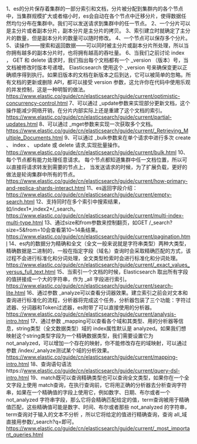 1、es的分片保存着集群的一部分索引和文档，分片被分配到集群内的各个节点中，当集群规模扩大或者缩小时，es会自动在各个节点中迁移分片，使得数据任然均匀分布在集群中。我们可以发送请求到集群中的任一节点。
2、一个分片可以是主分片或者副本分片，副本分片是主分片的拷贝。
3、索引建立时就确定了主分片的数量，但是副本分片的数量可以随时修改。
4、一个节点可以保存多个分片。
5、读操作——搜索和返回数据——可以同时被主分片或副本分片所处理，所以当你拥有越多的副本分片时，也将拥有越高的吞吐量。
6、当我们之前讨论 index ， GET 和 delete 请求时，我们指出每个文档都有一个 _version （版本）号，当文档被修改时版本号递增。 Elasticsearch 使用这个 _version 号来确保变更以正确顺序得到执行。如果旧版本的文档在新版本之后到达，它可以被简单的忽略。所有文档的更新或删除 API，都可以接受 version 参数，这允许你在代码中使用乐观的并发控制，这是一种明智的做法。https://www.elastic.co/guide/cn/elasticsearch/guide/current/optimistic-concurrency-control.html
7、可以通过 _update参数来实现部分更新文档，这个操作能减少网络开销，在分片内部实际上还是重建了这个文档的索引。https://www.elastic.co/guide/cn/elasticsearch/guide/current/partial-updates.html
8、可以通过 _mget参数来实现一次获取多个文档。https://www.elastic.co/guide/cn/elasticsearch/guide/current/_Retrieving_Multiple_Documents.html
9、可以通过 _bulk参数来在单个请求中进行多次 create 、 index 、 update 或 delete 请求,实现批量操作。https://www.elastic.co/guide/cn/elasticsearch/guide/current/bulk.html
10、 每个节点都有能力处理任意请求。 每个节点都知道集群中任一文档位置，所以可以直接将请求转发到需要的节点上，
当发送请求的时候，为了扩展负载，更好的做法是轮询集群中所有的节点。https://www.elastic.co/guide/cn/elasticsearch/guide/current/how-primary-and-replica-shards-interact.html
11、es返回字段介绍：https://www.elastic.co/guide/cn/elasticsearch/guide/current/empty-search.html
12、支持同时在多个索引中搜索结果，如/index1*,index2*/_search。https://www.elastic.co/guide/cn/elasticsearch/guide/current/multi-index-multi-type.html
13、通过size和from参数来控制翻页，如GET /_search?size=5&from=10会查看第10~14条结果。https://www.elastic.co/guide/cn/elasticsearch/guide/current/pagination.html
14、es内的数据分为精确和全文（全文一般来说就是字符串类型）两种大类型，精确数据是二进制的，一般在指定字段（域名）查询时会采取精确匹配的方式，该过程不会进行标准化和分词处理，全文类型检索时会进行标准化和分词处理。https://www.elastic.co/guide/cn/elasticsearch/guide/current/_exact_values_versus_full_text.html
15、当索引一个文档的时候，Elasticsearch 取出所有字段的值拼接成一个大的字符串，作为 _all 字段进行索引。https://www.elastic.co/guide/cn/elasticsearch/guide/current/search-lite.html
16、通过参数 _analyze可以查看分词器效果。建立索引之前会对文本和查询进行标准化的流程，分析器将完成这个任务，分析器包装了三个功能：字符过滤器、分词器和Token过滤器，es附带了可以直接使用的分析器。https://www.elastic.co/guide/cn/elasticsearch/guide/current/analysis-intro.html
17、通过参数 _mapping可以查看各个域和其类型、用的分析器等信息，string类型（全文数据类型）域的 index属性默认是 analyzed。如果我们想映射这个string类型字段为一个精确数据类型，我们需要设置它为 not_analyzed，可以增加一个存在的映射，你不能修改存在的域映射，可以通过参数 /index/_analyze测试某个域的分析效果。https://www.elastic.co/guide/cn/elasticsearch/guide/current/mapping-intro.html
18、查询语句语法https://www.elastic.co/guide/cn/elasticsearch/guide/current/query-dsl-intro.html
19、match既可以查询精确类型也可以查询全文类型，如果你在一个全文字段上使用 match查询，在执行查询前，它将用正确的分析器去分析查询字符串，如果在一个精确值的字段上使用它，例如数字、日期、布尔或者一个 not_analyzed 字符串字段，那么它将会精确匹配给定的值，term查询被用于精确值匹配，这些精确值可能是数字、时间、布尔或者那些 not_analyzed 的字符串，term查询对于输入的文本不分析 ，所以它将给定的值进行精确查询，查询 all_域直接用参数/_search?q=即可。https://www.elastic.co/guide/cn/elasticsearch/guide/current/_most_important_queries.html
